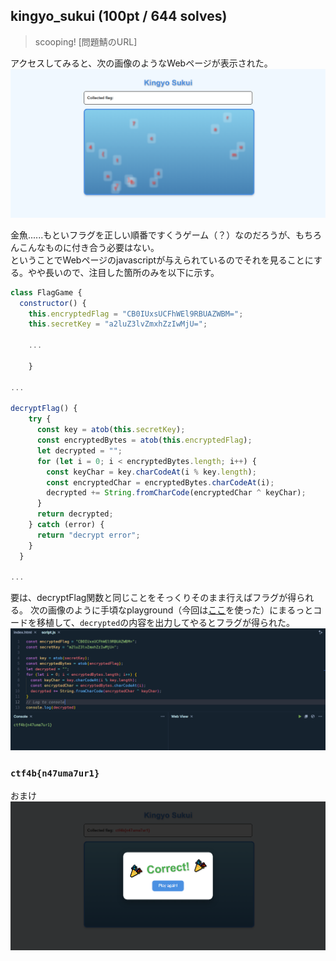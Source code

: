 ## kingyo_sukui (100pt / 644 solves)
> scooping! [問題鯖のURL]

アクセスしてみると、次の画像のようなWebページが表示された。
![](images/img1.png)

金魚......もといフラグを正しい順番ですくうゲーム（？）なのだろうが、もちろんこんなものに付き合う必要はない。  
ということでWebページのjavascriptが与えられているのでそれを見ることにする。やや長いので、注目した箇所のみを以下に示す。
```javascript
class FlagGame {
  constructor() {
    this.encryptedFlag = "CB0IUxsUCFhWEl9RBUAZWBM=";
    this.secretKey = "a2luZ3lvZmxhZzIwMjU=";

    ...

    }

...

decryptFlag() {
    try {
      const key = atob(this.secretKey);
      const encryptedBytes = atob(this.encryptedFlag);
      let decrypted = "";
      for (let i = 0; i < encryptedBytes.length; i++) {
        const keyChar = key.charCodeAt(i % key.length);
        const encryptedChar = encryptedBytes.charCodeAt(i);
        decrypted += String.fromCharCode(encryptedChar ^ keyChar);
      }
      return decrypted;
    } catch (error) {
      return "decrypt error";
    }
  }

...
```
要は、decryptFlag関数と同じことをそっくりそのまま行えばフラグが得られる。
次の画像のように手頃なplayground（今回は[ここ](https://playcode.io/javascript)を使った）にまるっとコードを移植して、`decrypted`の内容を出力してやるとフラグが得られた。
![](images/img2.png)

### `ctf4b{n47uma7ur1}`

おまけ
![](images/img3.png)
